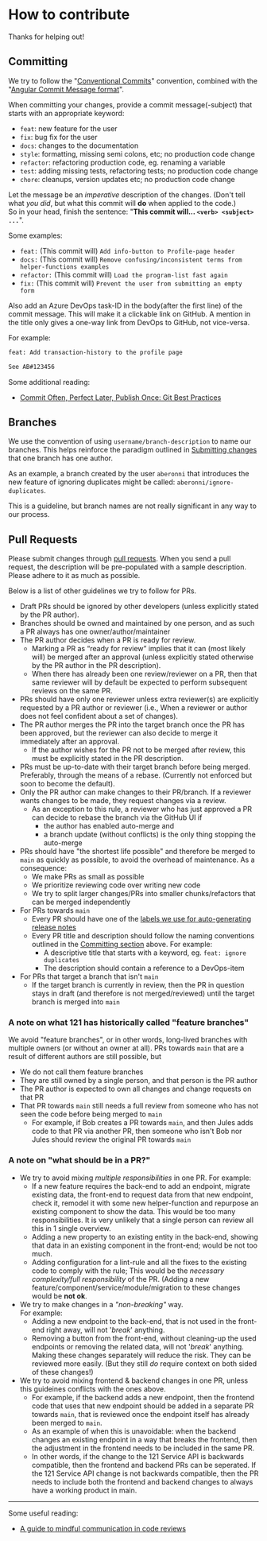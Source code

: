 # How to contribute

Thanks for helping out!

## Committing

We try to follow the "[Conventional Commits](https://www.conventionalcommits.org/en/v1.0.0/)" convention, combined with the "[Angular Commit Message format](https://github.com/angular/angular/blob/main/CONTRIBUTING.md#-commit-message-format)".

When committing your changes, provide a commit message(-subject) that starts with an appropriate keyword:

- `feat`: new feature for the user
- `fix`: bug fix for the user
- `docs`: changes to the documentation
- `style`: formatting, missing semi colons, etc; no production code change
- `refactor`: refactoring production code, eg. renaming a variable
- `test`: adding missing tests, refactoring tests; no production code change
- `chore`: cleanups, version updates etc; no production code change

Let the message be an _*imperative*_ description of the changes. (Don't tell what _you did_, but what this commit will **do** when applied to the code.)  
So in your head, finish the sentence: "**This commit will... `<verb> <subject> ...`**".

Some examples:

- `feat:` (This commit will) `Add info-button to Profile-page header`
- `docs:` (This commit will) `Remove confusing/inconsistent terms from helper-functions examples`
- `refactor:` (This commit will) `Load the program-list fast again`
- `fix:` (This commit will) `Prevent the user from submitting an empty form`

Also add an Azure DevOps task-ID in the body(after the first line) of the commit message. This will make it a clickable link on GitHub. A mention in the title only gives a one-way link from DevOps to GitHub, not vice-versa.

For example:

```txt
feat: Add transaction-history to the profile page

See AB#123456
```

Some additional reading:

- [Commit Often, Perfect Later, Publish Once: Git Best Practices](https://sethrobertson.github.io/GitBestPractices/)

## Branches

We use the convention of using `username/branch-description` to name our branches. This helps reinforce the paradigm outlined in [Submitting changes](#submitting-changes) that one branch has one author.

As an example, a branch created by the user `aberonni` that introduces the new feature of ignoring duplicates might be called: `aberonni/ignore-duplicates`.

This is a guideline, but branch names are not really significant in any way to our process.

## Pull Requests

Please submit changes through [pull requests](http://help.github.com/pull-requests/). When you send a pull request, the description will be pre-populated with a sample description. Please adhere to it as much as possible.

Below is a list of other guidelines we try to follow for PRs.

- Draft PRs should be ignored by other developers (unless explicitly stated by the PR author).
- Branches should be owned and maintained by one person, and as such a PR always has one owner/author/maintainer
- The PR author decides when a PR is ready for review.
  - Marking a PR as “ready for review” implies that it can (most likely will) be merged after an approval (unless explicitly stated otherwise by the PR author in the PR description).
  - When there has already been one review/reviewer on a PR, then that same reviewer will by default be expected to perform subsequent reviews on the same PR.
- PRs should have only one reviewer unless extra reviewer(s) are explicitly requested by a PR author or reviewer (i.e., When a reviewer or author does not feel confident about a set of changes).
- The PR author merges the PR into the target branch once the PR has been approved, but the reviewer can also decide to merge it immediately after an approval.
  - If the author wishes for the PR not to be merged after review, this must be explicitly stated in the PR description.
- PRs must be up-to-date with their target branch before being merged. Preferably, through the means of a rebase. (Currently not enforced but soon to become the default).
- Only the PR author can make changes to their PR/branch. If a reviewer wants changes to be made, they request changes via a review.
  - As an exception to this rule, a reviewer who has just approved a PR can decide to rebase the branch via the GitHub UI if
    - the author has enabled auto-merge and
    - a branch update (without conflicts) is the only thing stopping the auto-merge
- PRs should have "the shortest life possible" and therefore be merged to `main` as quickly as possible, to avoid the overhead of maintenance. As a consequence:
  - We make PRs as small as possible
  - We prioritize reviewing code over writing new code
  - We try to split larger changes/PRs into smaller chunks/refactors that can be merged independently
- For PRs towards `main`
  - Every PR should have one of the [labels we use for auto-generating release notes](../.github/release.yml)
  - Every PR title and description should follow the naming conventions outlined in the [Committing section](#committing) above. For example:
    - A descriptive title that starts with a keyword, eg. `feat: ignore duplicates`
    - The description should contain a reference to a DevOps-item
- For PRs that target a branch that isn't `main`
  - If the target branch is currently in review, then the PR in question stays in draft (and therefore is not merged/reviewed) until the target branch is merged into `main`

### A note on what 121 has historically called "feature branches"

We avoid "feature branches", or in other words, long-lived branches with multiple owners (or without an owner at all).
PRs towards `main` that are a result of different authors are still possible, but

- We do not call them feature branches
- They are still owned by a single person, and that person is the PR author
- The PR author is expected to own all changes and change requests on that PR
- That PR towards `main` still needs a full review from someone who has not seen the code before being merged to `main`
  - For example, if Bob creates a PR towards `main`, and then Jules adds code to that PR via another PR, then someone who isn't Bob nor Jules should review the original PR towards `main`

### A note on "what should be in a PR?"

- We try to avoid mixing _multiple responsibilities_ in one PR.
  For example:
  - If a new feature requires the back-end to add an endpoint, migrate existing data, the front-end to request data from that new endpoint, check it, remodel it with some new helper-function and repurpose an existing component to show the data. This would be too many responsibilities. It is very unlikely that a single person can review all this in 1 single overview.
  - Adding a new property to an existing entity in the back-end, showing that data in an existing component in the front-end; would be not too much.
  - Adding configuration for a lint-rule and all the fixes to the existing code to comply with the rule; This would be the _necessary complexity/full responsibility_ of the PR. (Adding a new feature/component/service/module/migration to these changes would be **not ok**.
- We try to make changes in a _"non-breaking"_ way.  
  For example:
  - Adding a new endpoint to the back-end, that is not used in the front-end right away, will not '_break_' anything.
  - Removing a button from the front-end, without cleaning-up the used endpoints or removing the related data, will not '_break_' anything.  
    Making these changes separately will reduce the risk. They can be reviewed more easily. (But they still _do_ require context on both sided of these changes!)
- We try to avoid mixing frontend & backend changes in one PR, unless this guideines conflicts with the ones above.
  - For example, if the backend adds a new endpoint, then the frontend code that uses that new endpoint should be added in a separate PR towards `main`, that is reviewed once the endpoint itself has already been merged to `main`.
  - As an example of when this is unavoidable: when the backend changes an existing endpoint in a way that breaks the frontend, then the adjustment in the frontend needs to be included in the same PR.
  - In other words, if the change to the 121 Service API is backwards compatible, then the frontend and backend PRs can be seperated. If the 121 Service API change is not backwards compatible, then the PR needs to include both the frontend and backend changes to always have a working product in main.

---

Some useful reading:

- [A guide to mindful communication in code reviews](https://kickstarter.engineering/a-guide-to-mindful-communication-in-code-reviews-48aab5282e5e)
